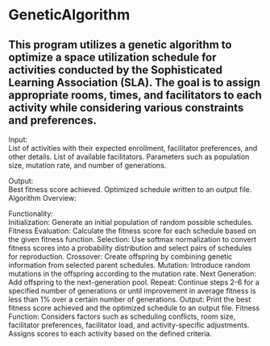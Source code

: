 # GeneticAlgorithm

 
<h2>This program utilizes a genetic algorithm to optimize a space utilization schedule for activities conducted by the Sophisticated Learning Association (SLA). The goal is to assign appropriate rooms, times, and facilitators to each activity while considering various constraints and preferences.</h2>

Input:
<br>
List of activities with their expected enrollment, facilitator preferences, and other details.
List of available facilitators.
Parameters such as population size, mutation rate, and number of generations.

Output:
<br>
Best fitness score achieved.
Optimized schedule written to an output file.
Algorithm Overview:

Functionality: 
<br>
Initialization: Generate an initial population of random possible schedules.
Fitness Evaluation: Calculate the fitness score for each schedule based on the given fitness function.
Selection: Use softmax normalization to convert fitness scores into a probability distribution and select pairs of schedules for reproduction.
Crossover: Create offspring by combining genetic information from selected parent schedules.
Mutation: Introduce random mutations in the offspring according to the mutation rate.
Next Generation: Add offspring to the next-generation pool.
Repeat: Continue steps 2-6 for a specified number of generations or until improvement in average fitness is less than 1% over a certain number of generations.
Output: Print the best fitness score achieved and the optimized schedule to an output file.
Fitness Function: Considers factors such as scheduling conflicts, room size, facilitator preferences, facilitator load, and activity-specific adjustments.
Assigns scores to each activity based on the defined criteria.
